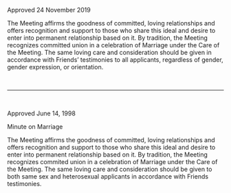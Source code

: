 Approved 24 November 2019

The Meeting affirms the goodness of committed, loving relationships and offers recognition and support to those who share this ideal and desire to enter into permanent relationship based on it. By tradition, the Meeting recognizes committed union in a celebration of Marriage under the Care of the Meeting. The same loving care and consideration should be given in accordance with Friends’ testimonies to all applicants, regardless of gender, gender expression, or orientation.

&nbsp;

---

&nbsp;

Approved June 14, 1998

Minute on Marriage

The Meeting affirms the goodness of committed, loving relationships and offers recognition and support to those who share this ideal and desire to enter into permanent relationship based on it. By tradition, the Meeting recognizes commited union in a celebration of Marriage under the Care of the Meeting. The same loving care and consideration should be given to both same sex and heterosexual applicants in accordance with Friends testimonies.
